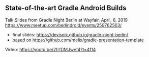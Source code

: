 ## State-of-the-art Gradle Android Builds

Talk Slides from Gradle Night Berlin at Wayfair, April, 8, 2019
https://www.meetup.com/berlindroid/events/259762503/

- final slides: https://devisnik.github.io/gradle-night-berlin/
- based on https://github.com/melix/gradle-presentation-template 

Video: https://youtu.be/2frfDMJwvf4?t=4114

